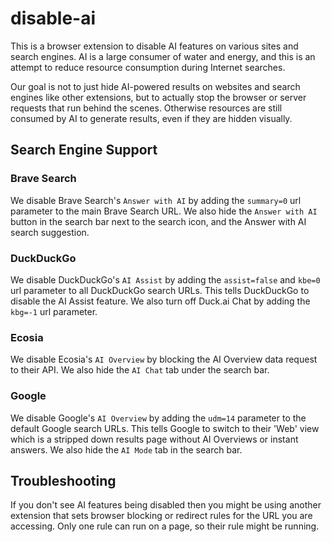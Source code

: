 # disable-ai
This is a browser extension to disable AI features on various sites and search engines. AI is a large consumer of water and energy, and this is an attempt to reduce resource consumption during Internet searches.

Our goal is not to just hide AI-powered results on websites and search engines like other extensions, but to actually stop the browser or server requests that run behind the scenes. Otherwise resources are still consumed by AI to generate results, even if they are hidden visually.

## Search Engine Support

### Brave Search
We disable Brave Search's `Answer with AI` by adding the `summary=0` url parameter to the main Brave Search URL. We also hide the `Answer with AI` button in the search bar next to the search icon, and the Answer with AI search suggestion.

### DuckDuckGo
We disable DuckDuckGo's `AI Assist` by adding the `assist=false` and `kbe=0` url parameter to all DuckDuckGo search URLs. This tells DuckDuckGo to disable the AI Assist feature. We also turn off Duck.ai Chat by adding the `kbg=-1` url parameter.

### Ecosia
We disable Ecosia's `AI Overview` by blocking the AI Overview data request to their API. We also hide the `AI Chat` tab under the search bar.

### Google
We disable Google's `AI Overview` by adding the `udm=14` parameter to the default Google search URLs. This tells Google to switch to their 'Web' view which is a stripped down results page without AI Overviews or instant answers. We also hide the `AI Mode` tab in the search bar.

## Troubleshooting
If you don't see AI features being disabled then you might be using another extension that sets browser blocking or redirect rules for the URL you are accessing. Only one rule can run on a page, so their rule might be running.